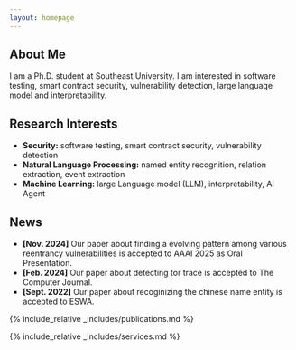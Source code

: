 ```yaml
---
layout: homepage
---
```


## About Me

I am a Ph.D. student at Southeast University. I am interested in software testing, smart contract security, vulnerability detection, large language model and interpretability. 

## Research Interests
- **Security:** software testing, smart contract security, vulnerability detection
- **Natural Language Processing:** named entity recognition, relation extraction, event extraction
- **Machine Learning:** large Language model (LLM), interpretability, AI Agent

## News

- **[Nov. 2024]** Our paper about finding a evolving pattern among various reentrancy vulnerabilities is accepted to AAAI 2025 as Oral Presentation.
- **[Feb. 2024]** Our paper about detecting tor trace is accepted to The Computer Journal.
- **[Sept. 2022]** Our paper about recoginizing the chinese name entity is accepted to ESWA.
<!-- - **[Mar. 2019]** Our paper about few-shot learning is accepted to CVPR 2019. -->

{% include_relative _includes/publications.md %}

{% include_relative _includes/services.md %}
